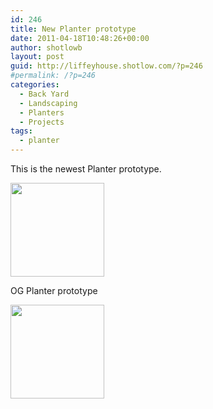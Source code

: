 ```yaml
---
id: 246
title: New Planter prototype
date: 2011-04-18T10:48:26+00:00
author: shotlowb
layout: post
guid: http://liffeyhouse.shotlow.com/?p=246
#permalink: /?p=246
categories:
  - Back Yard
  - Landscaping
  - Planters
  - Projects
tags:
  - planter
---
```

This is the newest Planter prototype.

[<img class="alignnone size-thumbnail wp-image-233" title="Frame for planter prototype" src="http://liffeyhouse.shotlow.com/wp-content/uploads/2011/04/P4180196-150x150.jpg" alt="" width="150" height="150" />](http://localhost:4567/wp-content/uploads/2011/04/P4180196-e1303141531313.jpg)

OG Planter prototype

[<img class="alignnone size-thumbnail wp-image-234" title="OG planter prototype" src="http://liffeyhouse.shotlow.com/wp-content/uploads/2011/04/P4180195-150x150.jpg" alt="" width="150" height="150" />](http://localhost:4567/wp-content/uploads/2011/04/P4180195-e1303141326899.jpg)
